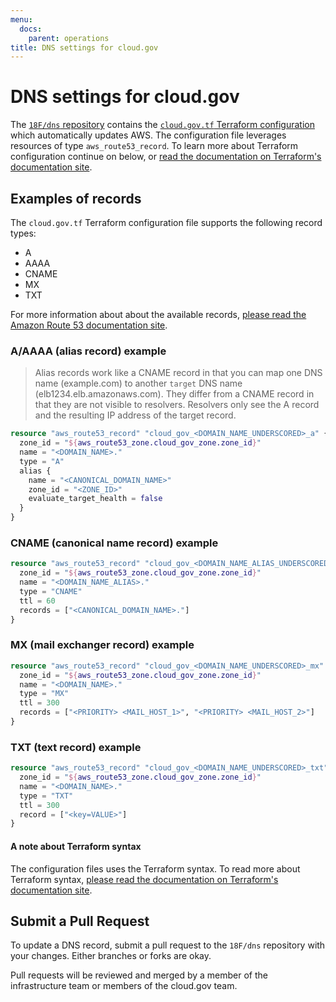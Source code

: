 ```yaml
---
menu:
  docs:
    parent: operations
title: DNS settings for cloud.gov
---
```


# DNS settings for cloud.gov

The [`18F/dns` repository][repo-18f/dns] contains the [`cloud.gov.tf` Terraform
configuration][repo-18f/dns#cloud.gov.tf] which automatically updates AWS. The
configuration file leverages resources of type `aws_route53_record`. To learn
more about Terraform configuration continue on below, or [read the documentation
on Terraform's documentation site][docs-terraform#resources].

[docs-terraform#resources]: https://www.terraform.io/docs/configuration/resources.html "Terraform - Docs - Configuration - Resources"
[repo-18f/dns]: https://www.github.com/18F/dns "Github 18F/dns"
[repo-18f/dns#cloud.gov.tf]: https://github.com/18F/dns/blob/master/terraform/cloud.gov.tf "Terraform configuration file for cloud.gov"

## Examples of records

The `cloud.gov.tf` Terraform configuration file supports the following record
types:

- A
- AAAA
- CNAME
- MX
- TXT

For more information about about the available records, [please read the Amazon
Route 53 documentation site][docs-aws#route53].

[docs-aws#route53]: https://aws.amazon.com/route53/faqs/#which_dns_records_are_supported "AWS Route53 Records Supported Types"

### A/AAAA (alias record) example

> Alias records work like a CNAME record in that you can map one DNS name
> (example.com) to another `target` DNS name (elb1234.elb.amazonaws.com). They
> differ from a CNAME record in that they are not visible to resolvers.
> Resolvers only see the A record and the resulting IP address of the target
> record.

```terraform
resource "aws_route53_record" "cloud_gov_<DOMAIN_NAME_UNDERSCORED>_a" {
  zone_id = "${aws_route53_zone.cloud_gov_zone.zone_id}"
  name = "<DOMAIN_NAME>."
  type = "A"
  alias {
    name = "<CANONICAL_DOMAIN_NAME>"
    zone_id = "<ZONE_ID>"
    evaluate_target_health = false
  }
}
```

### CNAME (canonical name record) example

```terraform
resource "aws_route53_record" "cloud_gov_<DOMAIN_NAME_ALIAS_UNDERSCORED>_cname" {
  zone_id = "${aws_route53_zone.cloud_gov_zone.zone_id}"
  name = "<DOMAIN_NAME_ALIAS>."
  type = "CNAME"
  ttl = 60
  records = ["<CANONICAL_DOMAIN_NAME>."]
}
```

### MX (mail exchanger record) example

```terraform
resource "aws_route53_record" "cloud_gov_<DOMAIN_NAME_UNDERSCORED>_mx" {
  zone_id = "${aws_route53_zone.cloud_gov_zone.zone_id}"
  name = "<DOMAIN_NAME>."
  type = "MX"
  ttl = 300
  records = ["<PRIORITY> <MAIL_HOST_1>", "<PRIORITY> <MAIL_HOST_2>"]
}
```

### TXT (text record) example

```terraform
resource "aws_route53_record" "cloud_gov_<DOMAIN_NAME_UNDERSCORED>_txt" {
  zone_id = "${aws_route53_zone.cloud_gov_zone.zone_id}"
  name = "<DOMAIN_NAME>."
  type = "TXT"
  ttl = 300
  record = ["<key=VALUE>"]
}
```

#### A note about Terraform syntax

The configuration files uses the Terraform syntax. To read more about Terraform
syntax, [please read the documentation on Terraform's documentation site][docs-terraform#syntax].

[docs-terraform#syntax]: https://www.terraform.io/docs/configuration/syntax.html "Terraform - Docs - Configuration - Syntax"

## Submit a Pull Request

To update a DNS record, submit a pull request to the `18F/dns` repository with
your changes. Either branches or forks are okay.

Pull requests will be reviewed and merged by a member of the infrastructure team
or members of the cloud.gov team.
